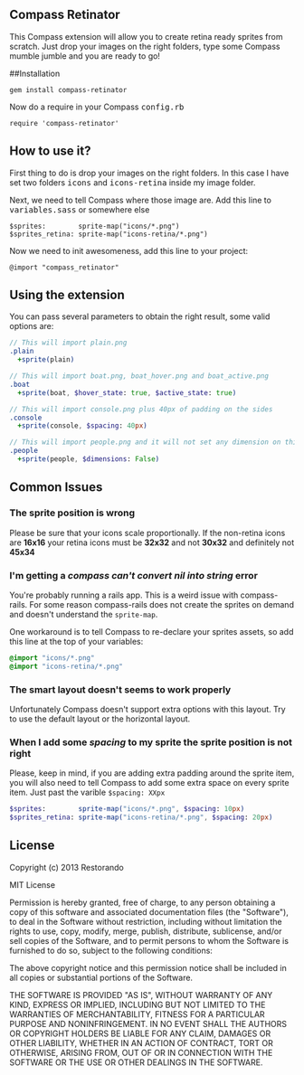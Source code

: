 ## Compass Retinator

This Compass extension will allow you to create retina ready sprites from scratch. Just drop your images on the right folders, type some Compass mumble jumble and you are ready to go!

##Installation

    gem install compass-retinator

Now do a require in your Compass <kbd>config.rb</kbd>

    require 'compass-retinator'

## How to use it?

First thing to do is drop your images on the right folders. In this case I have set two folders <kbd>icons</kbd> and <kbd>icons-retina</kbd> inside my image folder.

Next, we need to tell Compass where those image are. Add this line to <kbd>variables.sass</kbd> or somewhere else

    $sprites:        sprite-map("icons/*.png")
    $sprites_retina: sprite-map("icons-retina/*.png")


Now we need to init awesomeness, add this line to your project:

    @import "compass_retinator"

## Using the extension

You can pass several parameters to obtain the right result, some valid options are:

```sass
// This will import plain.png
.plain
  +sprite(plain)

// This will import boat.png, boat_hover.png and boat_active.png
.boat
  +sprite(boat, $hover_state: true, $active_state: true)

// This will import console.png plus 40px of padding on the sides
.console
  +sprite(console, $spacing: 40px)

// This will import people.png and it will not set any dimension on this elements
.people
  +sprite(people, $dimensions: False)
```

## Common Issues

### The sprite position is wrong

Please be sure that your icons scale proportionally. If the non-retina icons are **16x16** your retina icons must be **32x32** and not **30x32** and definitely not **45x34**

### I'm getting a _compass can't convert nil into string_ error

You're probably running a rails app. This is a weird issue with compass-rails. For some reason compass-rails does not create the sprites on demand and doesn't understand the `sprite-map`.

One workaround is to tell Compass to re-declare your sprites assets, so add this line at the top of your variables:

```sass
@import "icons/*.png"
@import "icons-retina/*.png"
```

### The smart layout doesn't seems to work properly

Unfortunately Compass doesn't support extra options with this layout. Try to use the default layout or the horizontal layout.

### When I add some _spacing_ to my sprite the sprite position is not right

Please, keep in mind, if you are adding extra padding around the sprite item, you will also need to tell Compass to add some extra space on every sprite item. Just past the varible `$spacing: XXpx`

```sass
$sprites:        sprite-map("icons/*.png", $spacing: 10px)
$sprites_retina: sprite-map("icons-retina/*.png", $spacing: 20px)
```

## License

Copyright (c) 2013 Restorando

MIT License

Permission is hereby granted, free of charge, to any person obtaining a copy of this software and associated documentation files (the "Software"), to deal in the Software without restriction, including without limitation the rights to use, copy, modify, merge, publish, distribute, sublicense, and/or sell copies of the Software, and to permit persons to whom the Software is furnished to do so, subject to the following conditions:

The above copyright notice and this permission notice shall be included in all copies or substantial portions of the Software.

THE SOFTWARE IS PROVIDED "AS IS", WITHOUT WARRANTY OF ANY KIND, EXPRESS OR IMPLIED, INCLUDING BUT NOT LIMITED TO THE WARRANTIES OF MERCHANTABILITY, FITNESS FOR A PARTICULAR PURPOSE AND NONINFRINGEMENT. IN NO EVENT SHALL THE AUTHORS OR COPYRIGHT HOLDERS BE LIABLE FOR ANY CLAIM, DAMAGES OR OTHER LIABILITY, WHETHER IN AN ACTION OF CONTRACT, TORT OR OTHERWISE, ARISING FROM, OUT OF OR IN CONNECTION WITH THE SOFTWARE OR THE USE OR OTHER DEALINGS IN THE SOFTWARE.

